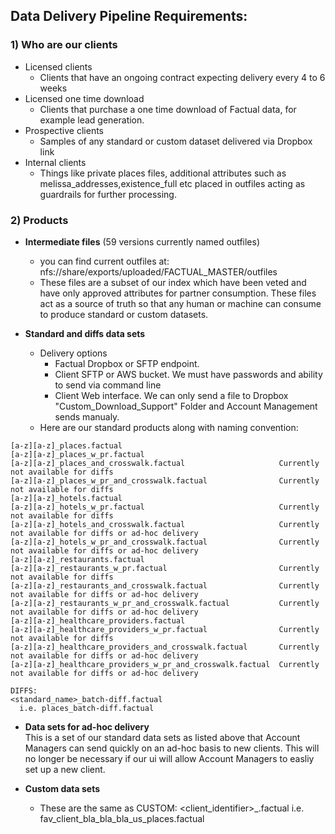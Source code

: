## Data Delivery Pipeline Requirements:

### 1) Who are our clients
- Licensed clients
  - Clients that have an ongoing contract expecting delivery every 4 to 6 weeks
- Licensed one time download
  - Clients that purchase a one time download of Factual data, for example lead generation.
- Prospective clients
  - Samples of any standard or custom dataset delivered via Dropbox link
- Internal clients
  - Things like private places files, additional attributes such as melissa_addresses,existence_full etc placed in outfiles acting as guardrails for further processing.
  
  
### 2) Products

- **Intermediate files** (59 versions currently named outfiles)
  - you can find current outfiles at: nfs://share/exports/uploaded/FACTUAL_MASTER/outfiles
  - These files are a subset of our index which have been veted and have only approved attributes for partner consumption. These files act as a source of truth so that any human or machine can consume to produce standard or custom datasets.
  
- **Standard and diffs data sets**
  - Delivery options 
    - Factual Dropbox or SFTP endpoint.
    - Client SFTP or AWS bucket. We must have passwords and ability to send via command line
    - Client Web interface. We can only send a file to Dropbox "Custom_Download_Support" Folder and Account Management sends manualy.
  - Here are our standard products along with naming convention:
```
[a-z][a-z]_places.factual
[a-z][a-z]_places_w_pr.factual 
[a-z][a-z]_places_and_crosswalk.factual                     Currently not available for diffs
[a-z][a-z]_places_w_pr_and_crosswalk.factual                Currently not available for diffs
[a-z][a-z]_hotels.factual
[a-z][a-z]_hotels_w_pr.factual                              Currently not available for diffs
[a-z][a-z]_hotels_and_crosswalk.factual                     Currently not available for diffs or ad-hoc delivery
[a-z][a-z]_hotels_w_pr_and_crosswalk.factual                Currently not available for diffs or ad-hoc delivery
[a-z][a-z]_restaurants.factual
[a-z][a-z]_restaurants_w_pr.factual                         Currently not available for diffs
[a-z][a-z]_restaurants_and_crosswalk.factual                Currently not available for diffs or ad-hoc delivery
[a-z][a-z]_restaurants_w_pr_and_crosswalk.factual           Currently not available for diffs or ad-hoc delivery
[a-z][a-z]_healthcare_providers.factual
[a-z][a-z]_healthcare_providers_w_pr.factual                Currently not available for diffs
[a-z][a-z]_healthcare_providers_and_crosswalk.factual       Currently not available for diffs or ad-hoc delivery
[a-z][a-z]_healthcare_providers_w_pr_and_crosswalk.factual  Currently not available for diffs or ad-hoc delivery

DIFFS:
<standard_name>_batch-diff.factual
  i.e. places_batch-diff.factual
```
- **Data sets for ad-hoc delivery**  
This is a set of our standard data sets as listed above that Account Managers can send quickly on an ad-hoc basis to new clients. This will no longer be necessary if our ui will allow Account Managers to easliy set up a new client.

- **Custom data sets**
  - These are the same as 
CUSTOM:
<client_identifier>_<standard dataset name>.factual
  i.e. fav_client_bla_bla_bla_us_places.factual
